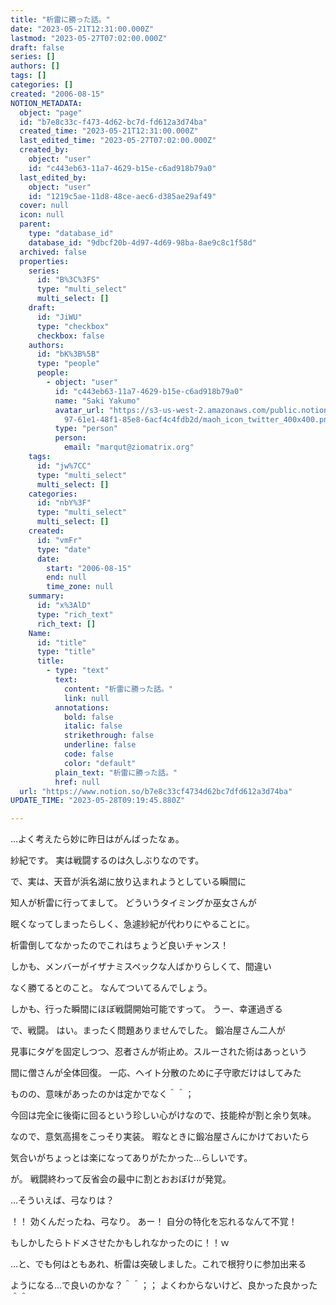 ```yaml
---
title: "析雷に勝った話。"
date: "2023-05-21T12:31:00.000Z"
lastmod: "2023-05-27T07:02:00.000Z"
draft: false
series: []
authors: []
tags: []
categories: []
created: "2006-08-15"
NOTION_METADATA:
  object: "page"
  id: "b7e8c33c-f473-4d62-bc7d-fd612a3d74ba"
  created_time: "2023-05-21T12:31:00.000Z"
  last_edited_time: "2023-05-27T07:02:00.000Z"
  created_by:
    object: "user"
    id: "c443eb63-11a7-4629-b15e-c6ad918b79a0"
  last_edited_by:
    object: "user"
    id: "1219c5ae-11d8-48ce-aec6-d385ae29af49"
  cover: null
  icon: null
  parent:
    type: "database_id"
    database_id: "9dbcf20b-4d97-4d69-98ba-8ae9c8c1f58d"
  archived: false
  properties:
    series:
      id: "B%3C%3FS"
      type: "multi_select"
      multi_select: []
    draft:
      id: "JiWU"
      type: "checkbox"
      checkbox: false
    authors:
      id: "bK%3B%5B"
      type: "people"
      people:
        - object: "user"
          id: "c443eb63-11a7-4629-b15e-c6ad918b79a0"
          name: "Saki Yakumo"
          avatar_url: "https://s3-us-west-2.amazonaws.com/public.notion-static.com/3ad1c4\
            97-61e1-48f1-85e8-6acf4c4fdb2d/maoh_icon_twitter_400x400.png"
          type: "person"
          person:
            email: "marqut@ziomatrix.org"
    tags:
      id: "jw%7CC"
      type: "multi_select"
      multi_select: []
    categories:
      id: "nbY%3F"
      type: "multi_select"
      multi_select: []
    created:
      id: "vmFr"
      type: "date"
      date:
        start: "2006-08-15"
        end: null
        time_zone: null
    summary:
      id: "x%3AlD"
      type: "rich_text"
      rich_text: []
    Name:
      id: "title"
      type: "title"
      title:
        - type: "text"
          text:
            content: "析雷に勝った話。"
            link: null
          annotations:
            bold: false
            italic: false
            strikethrough: false
            underline: false
            code: false
            color: "default"
          plain_text: "析雷に勝った話。"
          href: null
  url: "https://www.notion.so/b7e8c33cf4734d62bc7dfd612a3d74ba"
UPDATE_TIME: "2023-05-28T09:19:45.880Z"

---
```

<link rel="stylesheet" href="https://cdn.jsdelivr.net/npm/katex@0.16.2/dist/katex.min.css" integrity="sha384-bYdxxUwYipFNohQlHt0bjN/LCpueqWz13HufFEV1SUatKs1cm4L6fFgCi1jT643X" crossorigin="anonymous">


…よく考えたら妙に昨日はがんばったなぁ。


紗紀です。 実は戦闘するのは久しぶりなのです。


で、実は、天音が浜名湖に放り込まれようとしている瞬間に


知人が析雷に行ってまして。 どういうタイミングか巫女さんが


眠くなってしまったらしく、急遽紗紀が代わりにやることに。


析雷倒してなかったのでこれはちょうど良いチャンス！


しかも、メンバーがイザナミスペックな人ばかりらしくて、間違い


なく勝てるとのこと。 なんてついてるんでしょう。


しかも、行った瞬間にほぼ戦闘開始可能ですって。 うー、幸運過ぎる


で、戦闘。 はい。まったく問題ありませんでした。 鍛冶屋さん二人が


見事にタゲを固定しつつ、忍者さんが術止め。スルーされた術はあっという


間に僧さんが全体回復。 一応、ヘイト分散のために子守歌だけはしてみた


ものの、意味があったのかは定かでなく＾＾；


今回は完全に後衛に回るという珍しい心がけなので、技能枠が割と余り気味。


なので、意気高揚をこっそり実装。 暇なときに鍛冶屋さんにかけておいたら


気合いがちょっとは楽になってありがたかった…らしいです。


が。 戦闘終わって反省会の最中に割とおおぼけが発覚。


…そういえば、弓なりは？


！！ 効くんだったね、弓なり。 あー！ 自分の特化を忘れるなんて不覚！


もしかしたらトドメさせたかもしれなかったのに！！ｗ


…と、でも何はともあれ、析雷は突破しました。これで根狩りに参加出来る


ようになる…で良いのかな？＾＾；； よくわからないけど、良かった良かった＾＾

